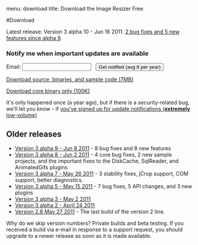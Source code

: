 menu: download
title: Download the Image Resizer Free

#Download

Latest release: Version 3 alpha 10 - Jun 16 2011. [2 bug fixes and 5 new features since alpha 9](/releases/3-alpha-10).



<form method="post" action="https://app.icontact.com/icp/signup.php" name="icpsignup" id="icpsignup2612" accept-charset="UTF-8" onsubmit="return verifyRequired2612();" >
<input type="hidden" name="redirect" value="http://imageresizing.net/newsletter/thankyou" />
<input type="hidden" name="errorredirect" value="http://www.icontact.com/www/signup/error.html" />

<h3> Notify me when important updates are available</h3>

Email: <input type="text" name="fields_email"/> &nbsp; <input type="submit" name="Submit" value="Get notified (avg 8 per year)"/>

<input type="hidden" name="listid" value="29803"/><input type="hidden" name="specialid:29803" value="LH6H"/><input type="hidden" name="clientid" value="905228"/><input type="hidden" name="formid" value="2612"/><input type="hidden" name="reallistid" value="1"/><input type="hidden" name="doubleopt" value="0"/> 
</form>

<p>
<a href="http://downloads.imageresizing.net/Resizer3-alpha-10-full-Jun-16-2011.zip" class="awesome green">Download source, binaries, and sample code (7MB)</a>

<a href="http://downloads.imageresizing.net/Resizer3-alpha-10-min-Jun-16-2011.zip" class="awesome black">Download core binary only (100K)</a>
</p>


It's only happened once (a year ago), but if there is a security-related bug, we'll let you know - if [you've signed up for update notifications  (**extremely** low-volume)](/newsletter/signup)


## Older releases

* [Version 3 alpha 9 - Jun 8 2011](/releases/3-alpha-9) - 8 bug fixes and 8 new features
* [Version 3 alpha 8 - Jun 2 2011](/releases/3-alpha-8) - 4 core bug fixes, 2 new sample projects, and the important fixes to the DiskCache, SqlReader, and AnimatedGifs plugins
* [Version 3 alpha 7 - May 26 2011](/releases/3-alpha-7) - 3 stability fixes, jCrop support, COM support, better diagnostics.
* [Version 3 alpha 5 - May 15 2011](/releases/3-alpha-5) - 7 bug fixes, 5 API changes, and 3 new plugins
* [Version 3 alpha 3 - May 2 2011](/releases/3-alpha-3)
* [Version 3 alpha 2 - April 24 2011](/releases/3-alpha-2)
* [Version 2.8 May 27 2011](/releases/2-8) - The last build of the version 2 line.

Why do we skip version numbers? Private builds and beta testing. If you received a build via e-mail in response to a support request, you should upgrade to a newer release as soon as it is made available.

<!-- Google Code for View download page Conversion Page -->
<script type="text/javascript">
/* <![CDATA[ */
var google_conversion_id = 1054642781;
var google_conversion_language = "en";
var google_conversion_format = "3";
var google_conversion_color = "ffffff";
var google_conversion_label = "HCaSCK3o3wEQ3aTy9gM";
var google_conversion_value = 0;
/* ]]> */
</script>
<script type="text/javascript" src="http://www.googleadservices.com/pagead/conversion.js">
</script>
<noscript>
<div style="display:inline;">
<img height="1" width="1" style="border-style:none;" alt="" src="http://www.googleadservices.com/pagead/conversion/1054642781/?label=HCaSCK3o3wEQ3aTy9gM&amp;guid=ON&amp;script=0"/>
</div>
</noscript>
